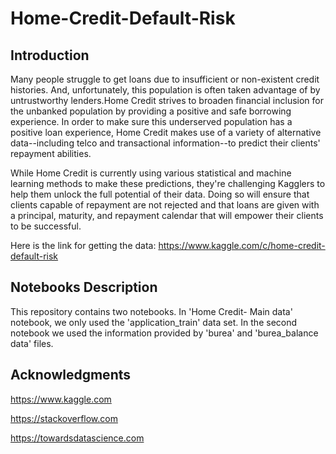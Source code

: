 # Home-Credit-Default-Risk
## Introduction
Many people struggle to get loans due to insufficient or non-existent credit histories. And, unfortunately, this population is often taken advantage of by untrustworthy lenders.Home Credit strives to broaden financial inclusion for the unbanked population by providing a positive and safe borrowing experience. In order to make sure this underserved population has a positive loan experience, Home Credit makes use of a variety of alternative data--including telco and transactional information--to predict their clients' repayment abilities.

While Home Credit is currently using various statistical and machine learning methods to make these predictions, they're challenging Kagglers to help them unlock the full potential of their data. Doing so will ensure that clients capable of repayment are not rejected and that loans are given with a principal, maturity, and repayment calendar that will empower their clients to be successful.

Here is the link for getting the data:
https://www.kaggle.com/c/home-credit-default-risk

## Notebooks Description

This repository contains two notebooks. In 'Home Credit- Main data' notebook, we only used the 'application_train' data set. In the second notebook we used the information provided by 'burea' and 'burea_balance data' files.

## Acknowledgments

https://www.kaggle.com

https://stackoverflow.com

https://towardsdatascience.com
